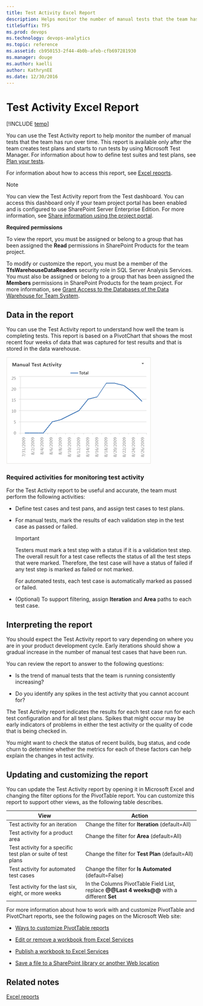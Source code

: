 ```yaml
---
title: Test Activity Excel Report 
description: Helps monitor the number of manual tests that the team has run over time.
titleSuffix: TFS
ms.prod: devops
ms.technology: devops-analytics
ms.topic: reference
ms.assetid: cb950153-2f44-4b0b-afeb-cfb697281930
ms.manager: douge
ms.author: kaelli
author: KathrynEE
ms.date: 12/30/2016
---
```


# Test Activity Excel Report

[!INCLUDE [temp](../_shared/tfs-sharepoint-version.md)]


You can use the Test Activity report to help monitor the number of manual tests that the team has run over time. This report is available only after the team creates test plans and starts to run tests by using Microsoft Test Manager. For information about how to define test suites and test plans, see [Plan your tests](../../test/create-test-cases.md).  
  
 For information about how to access this report, see [Excel reports](excel-reports.md).  
  
> [!NOTE]
>  You can view the Test Activity report from the Test dashboard. You can access this dashboard only if your team project portal has been enabled and is configured to use SharePoint Server Enterprise Edition. For more information, see [Share information using the project portal](../sharepoint-dashboards/share-information-using-the-project-portal.md).  
  
 **Required permissions**  
  
 To view the report, you must be assigned or belong to a group that has been assigned the **Read** permissions in SharePoint Products for the team project.  
  
 To modify or customize the report, you must be a member of the **TfsWarehouseDataReaders** security role in SQL Server Analysis Services. You must also be assigned or belong to a group that has been assigned the **Members** permissions in SharePoint Products for the team project. For more information, see [Grant Access to the Databases of the Data Warehouse for Team System](../admin/grant-permissions-to-reports.md).  
  
##  <a name="Data"></a> Data in the report  
 You can use the Test Activity report to understand how well the team is completing tests. This report is based on a PivotChart that shows the most recent four weeks of data that was captured for test results and that is stored in the data warehouse.  
  
 ![Test Activity Excel Report](_img/procguid_testactivity.png "ProcGuid_TestActivity")  
  
### Required activities for monitoring test activity  
 For the Test Activity report to be useful and accurate, the team must perform the following activities:  
  
-   Define test cases and test pans, and assign test cases to test plans.  
  
-   For manual tests, mark the results of each validation step in the test case as passed or failed.  
  
    > [!IMPORTANT]
    >  Testers must mark a test step with a status if it is a validation test step. The overall result for a test case reflects the status of all the test steps that were marked. Therefore, the test case will have a status of failed if any test step is marked as failed or not marked.  
  
     For automated tests, each test case is automatically marked as passed or failed.  
  
-   (Optional) To support filtering, assign **Iteration** and **Area** paths to each test case.  
  
##  <a name="Interpreting"></a> Interpreting the report  
 You should expect the Test Activity report to vary depending on where you are in your product development cycle. Early iterations should show a gradual increase in the number of manual test cases that have been run.  
  
 You can review the report to answer to the following questions:  
  
-   Is the trend of manual tests that the team is running consistently increasing?  
  
-   Do you identify any spikes in the test activity that you cannot account for?  
  
 The Test Activity report indicates the results for each test case run for each test configuration and for all test plans. Spikes that might occur may be early indicators of problems in either the test activity or the quality of code that is being checked in.  
  
 You might want to check the status of recent builds, bug status, and code churn to determine whether the metrics for each of these factors can help explain the changes in test activity.  
  
##  <a name="Updating"></a> Updating and customizing the report  
 You can update the Test Activity report by opening it in Microsoft Excel and changing the filter options for the PivotTable report. You can customize this report to support other views, as the following table describes.  
  
|View|Action|  
|----------|------------|  
|Test activity for an iteration|Change the filter for **Iteration** (default=All)|  
|Test activity for a product area|Change the filter for **Area** (default=All)|  
|Test activity for a specific test plan or suite of test plans|Change the filter for **Test Plan** (default=All)|  
|Test activity for automated test cases|Change the filter for **Is Automated** (default=False)|  
|Test activity for the last six, eight, or more weeks|In the Columns PivotTable Field List, replace **@@Last 4 weeks@@** with a different **Set**|  
  
 For more information about how to work with and customize PivotTable and PivotChart reports, see the following pages on the Microsoft Web site:  
  
-   [Ways to customize PivotTable reports](http://go.microsoft.com/fwlink/?LinkId=165722)  
  
-   [Edit or remove a workbook from Excel Services](http://go.microsoft.com/fwlink/?LinkId=165723)  
  
-   [Publish a workbook to Excel Services](http://go.microsoft.com/fwlink/?LinkId=165724)  
  
-   [Save a file to a SharePoint library or another Web location](http://go.microsoft.com/fwlink/?LinkId=165725)  
  
## Related notes
 [Excel reports](excel-reports.md)
